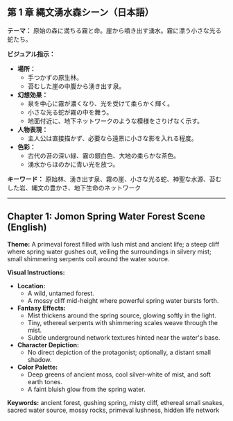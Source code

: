 ## 第 1 章 縄文湧水森シーン（日本語）

**テーマ：**
原始の森に満ちる霧と命。崖から噴き出す湧水。霧に漂う小さな光る蛇たち。

**ビジュアル指示：**

- **場所：**
  - 手つかずの原生林。
  - 苔むした崖の中腹から湧き出す泉。
- **幻想効果：**
  - 泉を中心に霧が濃くなり、光を受けて柔らかく輝く。
  - 小さな光る蛇が霧の中を舞う。
  - 地面付近に、地下ネットワークのような模様をさりげなく示す。
- **人物表現：**
  - 主人公は直接描かず、必要なら遠景に小さな影を入れる程度。
- **色彩：**
  - 古代の苔の深い緑、霧の銀白色、大地の柔らかな茶色。
  - 湧水からほのかに青い光を放つ。

**キーワード：**
原始林、湧き出す泉、霧の崖、小さな光る蛇、神聖な水源、苔むした岩、縄文の豊かさ、地下生命のネットワーク

---

## Chapter 1: Jomon Spring Water Forest Scene (English)

**Theme:**
A primeval forest filled with lush mist and ancient life; a steep cliff where spring water gushes out, veiling the surroundings in silvery mist; small shimmering serpents coil around the water source.

**Visual Instructions:**

- **Location:**
  - A wild, untamed forest.
  - A mossy cliff mid-height where powerful spring water bursts forth.
- **Fantasy Effects:**
  - Mist thickens around the spring source, glowing softly in the light.
  - Tiny, ethereal serpents with shimmering scales weave through the mist.
  - Subtle underground network textures hinted near the water's base.
- **Character Depiction:**
  - No direct depiction of the protagonist; optionally, a distant small shadow.
- **Color Palette:**
  - Deep greens of ancient moss, cool silver-white of mist, and soft earth tones.
  - A faint bluish glow from the spring water.

**Keywords:**
ancient forest, gushing spring, misty cliff, ethereal small snakes, sacred water source, mossy rocks, primeval lushness, hidden life network
